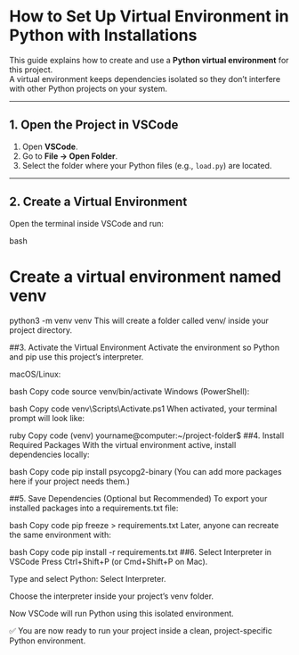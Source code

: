 # How to Set Up Virtual Environment in Python with Installations

This guide explains how to create and use a **Python virtual environment** for this project.  
A virtual environment keeps dependencies isolated so they don’t interfere with other Python projects on your system.

---

## 1. Open the Project in VSCode
1. Open **VSCode**.  
2. Go to **File → Open Folder**.  
3. Select the folder where your Python files (e.g., `load.py`) are located.  

---

## 2. Create a Virtual Environment
Open the terminal inside VSCode and run:

bash
# Create a virtual environment named venv
python3 -m venv venv
This will create a folder called venv/ inside your project directory.

##3. Activate the Virtual Environment
Activate the environment so Python and pip use this project’s interpreter.

macOS/Linux:

bash
Copy code
source venv/bin/activate
Windows (PowerShell):

bash
Copy code
venv\Scripts\Activate.ps1
When activated, your terminal prompt will look like:

ruby
Copy code
(venv) yourname@computer:~/project-folder$
##4. Install Required Packages
With the virtual environment active, install dependencies locally:

bash
Copy code
pip install psycopg2-binary
(You can add more packages here if your project needs them.)

##5. Save Dependencies (Optional but Recommended)
To export your installed packages into a requirements.txt file:

bash
Copy code
pip freeze > requirements.txt
Later, anyone can recreate the same environment with:

bash
Copy code
pip install -r requirements.txt
##6. Select Interpreter in VSCode
Press Ctrl+Shift+P (or Cmd+Shift+P on Mac).

Type and select Python: Select Interpreter.

Choose the interpreter inside your project’s venv folder.

Now VSCode will run Python using this isolated environment.

✅ You are now ready to run your project inside a clean, project-specific Python environment.
